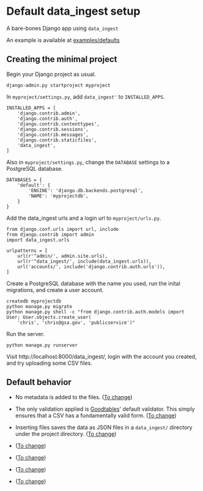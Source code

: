 # Default data_ingest setup

A bare-bones Django app using `data_ingest`

An example is available at [examples/defaults](../examples/defaults.md)

## Creating the minimal project

Begin your Django project as usual.

    django-admin.py startproject myproject

In `myproject/settings.py`, add `data_ingest'` to `INSTALLED_APPS`.

    INSTALLED_APPS = [
        'django.contrib.admin',
        'django.contrib.auth',
        'django.contrib.contenttypes',
        'django.contrib.sessions',
        'django.contrib.messages',
        'django.contrib.staticfiles',
        'data_ingest',
    ]

Also in `myproject/settings.py`, change the `DATABASE` settings to a PostgreSQL database.

    DATABASES = {
        'default': {
            'ENGINE': 'django.db.backends.postgresql',
            'NAME': 'myprojectdb',
        }
    }

Add the data_ingest urls and a login url to `myproject/urls.py`.

    from django.conf.urls import url, include
    from django.contrib import admin
    import data_ingest.urls

    urlpatterns = [
        url(r'^admin/', admin.site.urls),
        url(r'^data_ingest/', include(data_ingest.urls)),
        url('accounts/', include('django.contrib.auth.urls')),
    ]

Create a PostgreSQL database with the name you used, run the inital migrations, and
create a user account.

    createdb myprojectdb
    python manage.py migrate
    python manage.py shell -c "from django.contrib.auth.models import User; User.objects.create_user(
        'chris', 'chris@gsa.gov', 'publicservice')"

Run the server.

    python manage.py runserver

Visit http://localhost:8000/data_ingest/, login with the account you created, and try uploading some
CSV files.


## Default behavior

- No metadata is added to the files.  ([To change](customize.md))
- The only validation applied is [Goodtables](http://goodtables.okfnlabs.org/)' default validator.  This simply ensures that a CSV has a fundamentally valid form.  ([To change](customize.md))
- Inserting files saves the data as JSON files in a `data_ingest/` directory under the project directory.  ([To change](customize.md))

- ([To change](customize.md))
- ([To change](customize.md))
- ([To change](customize.md))
- ([To change](customize.md))

